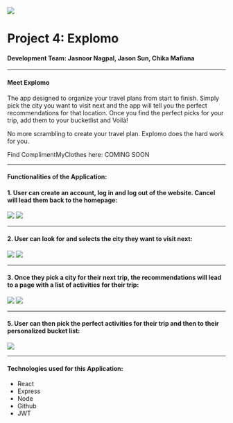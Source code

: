 <img src="https://i.imgur.com/D03kjsH.png">

# Project 4: Explomo
#### Development Team: Jasnoor Nagpal, Jason Sun, Chika Mafiana
---
#### **Meet Explomo**

The app designed to organize your travel plans from start to finish. Simply pick the city you want to visit next and the app will tell you the perfect recommendations for that location. Once you find the perfect picks for your trip, add them to your bucketlist and Voilà!

No more scrambling to create your travel plan. Explomo does the hard work for you.

Find ComplimentMyClothes here: COMING SOON

---
#### **Functionalities of the Application:**


#### 1. User can create an account, log in and log out of the website. Cancel will lead them back to the homepage: 
<img src="https://i.imgur.com/C3kjddc.png">
<img src="https://i.imgur.com/jGchHr8.png">

---

#### 2. User can look for and selects the city they want to visit next:
<img src="https://i.imgur.com/TLWfMpI.png">
<img src="https://i.imgur.com/uBcjHHU.png">

---

#### 3. Once they pick a city for their next trip, the recommendations will lead to a page with a list of activities for their trip: 
<img src="https://i.imgur.com/haiX9Vo.png">
<img src="https://i.imgur.com/p4ppTmp.png">

---

#### 5. User can then pick the perfect activities for their trip and then to their personalized bucket list:
<img src="https://i.imgur.com/MrU0hdj.jpg">

---

#### **Technologies used for this Application:**

* React 
* Express 
* Node 
* Github 
* JWT 
